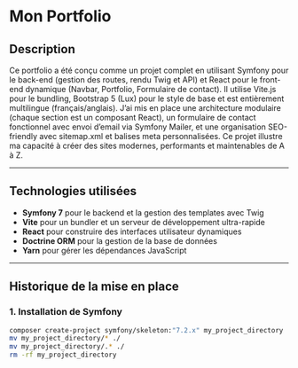 # Mon Portfolio

## Description

Ce portfolio a été conçu comme un projet complet en utilisant Symfony pour le back-end (gestion des routes, rendu Twig et API) et React pour le front-end dynamique (Navbar, Portfolio, Formulaire de contact).
Il utilise Vite.js pour le bundling, Bootstrap 5 (Lux) pour le style de base et est entièrement multilingue (français/anglais).
J’ai mis en place une architecture modulaire (chaque section est un composant React), un formulaire de contact fonctionnel avec envoi d’email via Symfony Mailer, et une organisation SEO-friendly avec sitemap.xml et balises meta personnalisées.
Ce projet illustre ma capacité à créer des sites modernes, performants et maintenables de A à Z.

---

## Technologies utilisées

- **Symfony 7** pour le backend et la gestion des templates avec Twig  
- **Vite** pour un bundler et un serveur de développement ultra-rapide  
- **React** pour construire des interfaces utilisateur dynamiques  
- **Doctrine ORM** pour la gestion de la base de données  
- **Yarn** pour gérer les dépendances JavaScript  

---

## Historique de la mise en place

### 1. Installation de Symfony

```bash
composer create-project symfony/skeleton:"7.2.x" my_project_directory
mv my_project_directory/* ./
mv my_project_directory/.* ./
rm -rf my_project_directory

